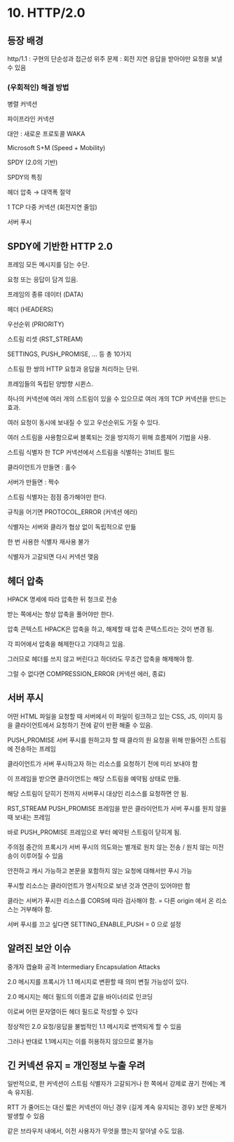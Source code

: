 # 10. HTTP/2.0

## 등장 배경

http/1.1 : 구현의 단순성과 접근성 위주
문제 : 회전 지연
응답을 받아야만 요청을 보낼 수 있음

### (우회적인) 해결 방법

병렬 커넥션

파이프라인 커넥션

대안 : 새로운 프로토콜
WAKA

Microsoft S+M (Speed + Mobility)

SPDY (2.0의 기반)

SPDY의 특징

헤더 압축 → 대역폭 절약

1 TCP 다중 커넥션 (회전지연 줄임)

서버 푸시

## SPDY에 기반한 HTTP 2.0

프레임
모든 메시지를 담는 수단.

요청 또는 응답이 담겨 있음.

프레임의 종류
데이터 (DATA)

헤더 (HEADERS)

우선순위 (PRIORITY)

스트림 리셋 (RST_STREAM)

SETTINGS, PUSH_PROMISE, ... 등 총 10가지

스트림
한 쌍의 HTTP 요청과 응답을 처리하는 단위.

프레임들의 독립된 양방향 시퀸스.

하나의 커넥션에 여러 개의 스트림이 있을 수 있으므로 여러 개의 TCP 커넥션을 만드는 효과.

여러 요청이 동시에 보내질 수 있고 우선순위도 가질 수 있다.

여러 스트림을 사용함으로써 블록되는 것을 방지하기 위해 흐름제어 기법을 사용.

스트림 식별자
한 TCP 커넥션에서 스트림을 식별하는 31비트 필드

클라이언트가 만들면 : 홀수

서버가 만들면 : 짝수

스트림 식별자는 점점 증가해야만 한다.

규칙을 어기면 PROTOCOL_ERROR (커넥션 에러)

식별자는 서버와 클라가 협상 없이 독립적으로 만듦

한 번 사용한 식별자 재사용 불가

식별자가 고갈되면 다시 커넥션 맺음

## 헤더 압축

HPACK 명세에 따라 압축한 뒤 청크로 전송

받는 쪽에서는 항상 압축을 풀어야만 한다.

압축 콘텍스트
HPACK은 압축을 하고, 해제할 때 압축 콘텍스트라는 것이 변경 됨.

각 피어에서 압축을 해제한다고 기대하고 있음.

그러므로 헤더를 쓰지 않고 버린다고 하더라도 무조건 압축을 해제해야 함.

그럴 수 없다면 COMPRESSION_ERROR (커넥션 에러, 종료)

## 서버 푸시

어떤 HTML 파일을 요청할 때 서버에서 이 파일이 링크하고 있는 CSS, JS, 이미지 등을 클라이언트에서 요청하기 전에 같이 반환 해줄 수 있음.

PUSH_PROMISE
서버 푸시를 원하고자 할 때 클라의 원 요청을 위해 만들어진 스트림에 전송하는 프레임

클라이언트가 서버 푸시하고자 하는 리소스를 요청하기 전에 미리 보내야 함

이 프레임을 받으면 클라이언트는 해당 스트림을 예약됨 상태로 만듦.

해당 스트림이 닫히기 전까지 서버푸시 대상인 리소스를 요청하면 안 됨.

RST_STREAM
PUSH_PROMISE 프레임을 받은 클라이언트가 서버 푸시를 원치 않을 때 보내는 프레임

바로 PUSH_PROMISE 프레임으로 부터 예약된 스트림이 닫히게 됨.

주의점
중간의 프록시가 서버 푸시의 의도와는 별개로 원치 않는 전송 / 원치 않는 미전송이 이루어질 수 있음

안전하고 캐시 가능하고 본문을 포함하지 않는 요청에 대해서만 푸시 가능

푸시할 리소스는 클라이언트가 명시적으로 보낸 것과 연관이 있어야만 함

클라는 서버가 푸시한 리소스를 CORS에 따라 검사해야 함. = 다른 origin 에서 온 리소스는 거부해야 함.

서버 푸시를 끄고 싶다면 SETTING_ENABLE_PUSH = 0 으로 설정

## 알려진 보안 이슈

중개자 캡슐화 공격
Intermediary Encapsulation Attacks

2.0 메시지를 프록시가 1.1 메시지로 변환할 때 의미 변질 가능성이 있다.

2.0 메시지는 헤더 필드의 이름과 값을 바이너리로 인코딩

이로써 어떤 문자열이든 헤더 필드로 작성할 수 있다

정상적인 2.0 요청/응답을 불법적인 1.1 메시지로 번역되게 할 수 있음

그러나 반대로 1.1메시지는 이를 허용하지 않으므로 불가능

## 긴 커넥션 유지 = 개인정보 누출 우려

일반적으로, 한 커넥션이 스트림 식별자가 고갈되거나 한 쪽에서 강제로 끊기 전에는 계속 유지됨.

RTT 가 줄어드는 대신 짧은 커넥션이 아닌 경우 (길게 계속 유지되는 경우) 보안 문제가 발생할 수 있음

같은 브라우저 내에서, 이전 사용자가 무엇을 했는지 알아낼 수도 있음.

